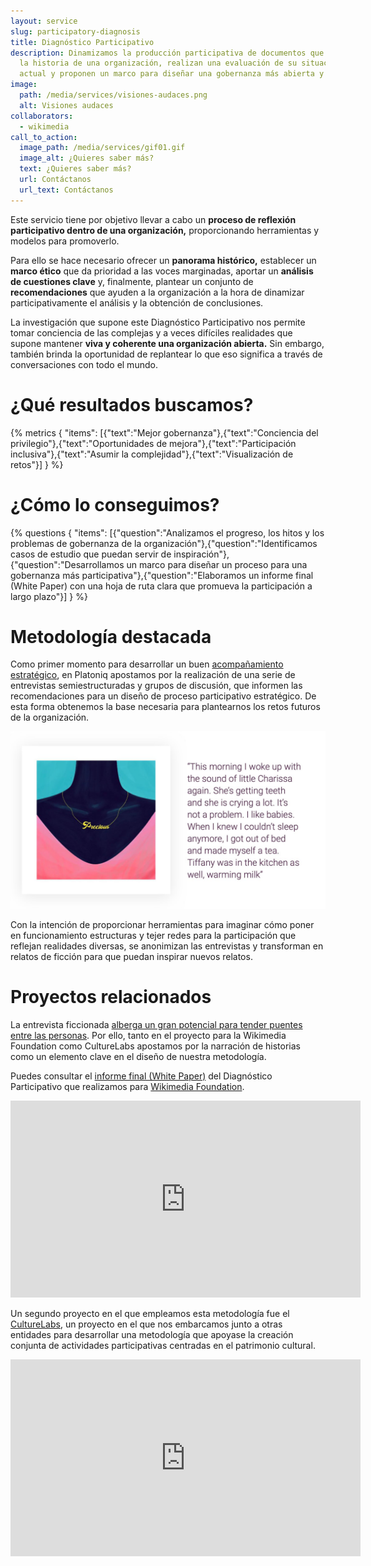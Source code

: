 ```yaml
---
layout: service
slug: participatory-diagnosis
title: Diagnóstico Participativo
description: Dinamizamos la producción participativa de documentos que examinan
  la historia de una organización, realizan una evaluación de su situación
  actual y proponen un marco para diseñar una gobernanza más abierta y justa.
image:
  path: /media/services/visiones-audaces.png
  alt: Visiones audaces
collaborators:
  - wikimedia
call_to_action:
  image_path: /media/services/gif01.gif
  image_alt: ¿Quieres saber más?
  text: ¿Quieres saber más?
  url: Contáctanos
  url_text: Contáctanos
---
```

Este servicio tiene por objetivo llevar a cabo un **proceso de reflexión participativo dentro de una organización,** proporcionando herramientas y modelos para promoverlo.

Para ello se hace necesario ofrecer un **panorama histórico,** establecer un **marco ético** que da prioridad a las voces marginadas, aportar un **análisis de cuestiones clave** y, finalmente, plantear un conjunto de **recomendaciones** que ayuden a la organización a la hora de dinamizar participativamente el análisis y la obtención de conclusiones.

La investigación que supone este Diagnóstico Participativo nos permite tomar conciencia de las complejas y a veces difíciles realidades que supone mantener **viva y coherente una organización abierta.** Sin embargo, también brinda la oportunidad de replantear lo que eso significa a través de conversaciones con todo el mundo.

# ¿Qué resultados buscamos?

{% metrics { "items": [{"text":"Mejor gobernanza"},{"text":"Conciencia del privilegio"},{"text":"Oportunidades de mejora"},{"text":"Participación inclusiva"},{"text":"Asumir la complejidad"},{"text":"Visualización de retos"}] } %}

# ¿Cómo lo conseguimos?

{% questions { "items": [{"question":"Analizamos el progreso, los hitos y los problemas de gobernanza de la organización"},{"question":"Identificamos casos de estudio que puedan servir de inspiración"},{"question":"Desarrollamos un marco para diseñar un proceso para una gobernanza más participativa"},{"question":"Elaboramos un informe final (White Paper) con una hoja de ruta clara que promueva la participación a largo plazo"}] } %}

# Metodología destacada

Como primer momento para desarrollar un buen [acompañamiento estratégico](https://platoniq.net/es/services/strategic-support/), en Platoniq apostamos por la realización de una serie de entrevistas semiestructuradas y grupos de discusión, que informen las recomendaciones para un diseño de proceso participativo estratégico. De esta forma obtenemos la base necesaria para plantearnos los retos futuros de la organización.

![Diagnóstico participativo](/media/photo_2024-07-31_15-48-56.jpg "Diagnóstico participativo")

Con la intención de proporcionar herramientas para imaginar cómo poner en funcionamiento estructuras y tejer redes para la participación que reflejan realidades diversas, se anonimizan las entrevistas y transforman en relatos de ficción para que puedan inspirar nuevos relatos.

# Proyectos relacionados

La entrevista ficcionada [alberga un gran potencial para tender puentes entre las personas](https://journal.platoniq.net/es/wilder-journal-1/blueprints/storytelling/). Por ello, tanto en el proyecto para la Wikimedia Foundation como CultureLabs apostamos por la narración de historias como un elemento clave en el diseño de nuestra metodología.

Puedes consultar el [informe final (White Paper)](https://upload.wikimedia.org/wikipedia/commons/9/92/Designing_the_future_of_participation_in_the_Wikimedia_Movement.pdf) del Diagnóstico Participativo que realizamos para [Wikimedia Foundation](https://meta.wikimedia.org/wiki/Wikimedia_Deutschland/Designing_futures_of_participation_in_the_Wikimedia_Movement). [](https://upload.wikimedia.org/wikipedia/commons/9/92/Designing_the_future_of_participation_in_the_Wikimedia_Movement.pdf)

<iframe width="560" height="315" src="https://www.youtube.com/embed/vsErReqZJ2E?si=olThPl4ZPzUqBnmE" title="YouTube video player" frameborder="0" allow="accelerometer; autoplay; clipboard-write; encrypted-media; gyroscope; picture-in-picture; web-share" referrerpolicy="strict-origin-when-cross-origin" allowfullscreen></iframe>

Un segundo proyecto en el que empleamos esta metodología fue el [CultureLabs](https://culture-labs.eu/methodology-of-culturelabs/), un proyecto en el que nos embarcamos junto a otras entidades para desarrollar una metodología que apoyase la creación conjunta de actividades participativas centradas en el patrimonio cultural.

<iframe width="560" height="315" src="https://www.youtube.com/embed/Wmc7CNAafRM?si=lQ_a8VrbGjpsK8nk" title="YouTube video player" frameborder="0" allow="accelerometer; autoplay; clipboard-write; encrypted-media; gyroscope; picture-in-picture; web-share" referrerpolicy="strict-origin-when-cross-origin" allowfullscreen></iframe>
